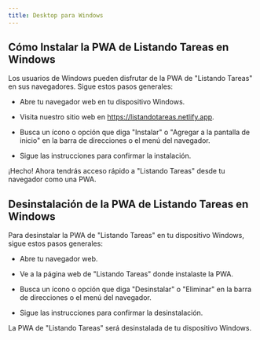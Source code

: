 ```yaml
---
title: Desktop para Windows
---
```


## Cómo Instalar la PWA de Listando Tareas en Windows

Los usuarios de Windows pueden disfrutar de la PWA de "Listando Tareas" en sus navegadores. Sigue estos pasos generales:

- Abre tu navegador web en tu dispositivo Windows.

- Visita nuestro sitio web en https://listandotareas.netlify.app.

- Busca un ícono o opción que diga "Instalar" o "Agregar a la pantalla de inicio" en la barra de direcciones o el menú del navegador.

- Sigue las instrucciones para confirmar la instalación.

¡Hecho! Ahora tendrás acceso rápido a "Listando Tareas" desde tu navegador como una PWA.


## Desinstalación de la PWA de Listando Tareas en Windows

Para desinstalar la PWA de "Listando Tareas" en tu dispositivo Windows, sigue estos pasos generales:

- Abre tu navegador web.

- Ve a la página web de "Listando Tareas" donde instalaste la PWA.

- Busca un ícono o opción que diga "Desinstalar" o "Eliminar" en la barra de direcciones o el menú del navegador.

- Sigue las instrucciones para confirmar la desinstalación.

La PWA de "Listando Tareas" será desinstalada de tu dispositivo Windows.